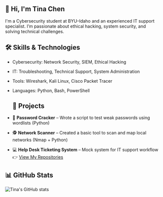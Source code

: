 ## 👋 Hi, I'm Tina Chen
I'm a Cybersecurity student at BYU–Idaho and an experienced IT support specialist. I’m passionate about ethical hacking, system security, and solving technical challenges.

## 🛠️ Skills & Technologies
- Cybersecurity: Network Security, SIEM, Ethical Hacking
- IT: Troubleshooting, Technical Support, System Administration
- Tools: Wireshark, Kali Linux, Cisco Packet Tracer
- Languages: Python, Bash, PowerShell

  ## 📂 Projects
- 🔐 **Password Cracker** – Wrote a script to test weak passwords using wordlists (Python)
- 🕵️ **Network Scanner** – Created a basic tool to scan and map local networks (Nmap + Python)
- 💻 **Help Desk Ticketing System** – Mock system for IT support workflow
👉 [View My Repositories](https://github.com/wantingchen0852)

## 📊 GitHub Stats
![Tina's GitHub stats](https://github-readme-stats.vercel.app/api?username=wantingchen0852&show_icons=true&theme=default)
